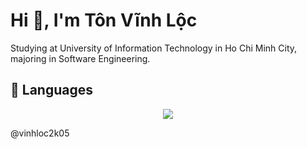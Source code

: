 <h1 align="left">Hi 👋, I'm Tôn Vĩnh Lộc</h1>
<p align="left" fontsize="16px">
    Studying at University of Information Technology in Ho Chi Minh City, majoring in Software Engineering.
</p>
<h2 align="left">🚀 Languages</h2>
<p align="center">
    <a href="https://skillicons.dev">
        <img src="https://skillicons.dev/icons?i=cpp,cs,python,git,linux,kotlin" />
    </a>
</p>

@vinhloc2k05
